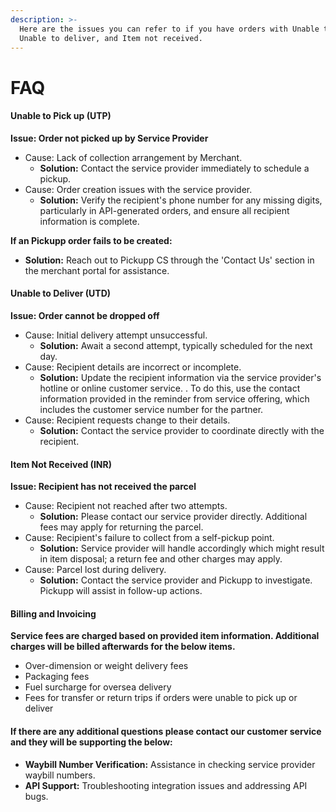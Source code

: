 ```yaml
---
description: >-
  Here are the issues you can refer to if you have orders with Unable to Pickup,
  Unable to deliver, and Item not received.
---
```


# FAQ

#### Unable to Pick up (UTP)

**Issue: Order not picked up by Service Provider**

* Cause: Lack of collection arrangement by Merchant.
  * **Solution:** Contact the service provider immediately to schedule a pickup.
* Cause: Order creation issues with the service provider.
  * **Solution:** Verify the recipient's phone number for any missing digits, particularly in API-generated orders, and ensure all recipient information is complete.

**If an Pickupp order fails to be created:**

* **Solution:** Reach out to Pickupp CS through the 'Contact Us' section in the merchant portal for assistance.

#### Unable to Deliver (UTD)

**Issue: Order cannot be dropped off**

* Cause: Initial delivery attempt unsuccessful.
  * **Solution:** Await a second attempt, typically scheduled for the next day.
* Cause: Recipient details are incorrect or incomplete.
  * **Solution:** Update the recipient information via the service provider's hotline or online customer service. . To do this, use the contact information provided in the reminder from service offering, which includes the customer service number for the partner.
* Cause: Recipient requests change to their details.
  * **Solution:** Contact the service provider to coordinate directly with the recipient.

#### Item Not Received (INR)

**Issue: Recipient has not received the parcel**

* Cause: Recipient not reached after two attempts.
  * **Solution:** Please contact our service provider directly. Additional fees may apply for returning the parcel.
* Cause: Recipient's failure to collect from a self-pickup point.
  * **Solution:** Service provider will handle accordingly which might result in item disposal; a return fee and other charges may apply.
* Cause: Parcel lost during delivery.
  * **Solution:** Contact the service provider and Pickupp to investigate. Pickupp will assist in follow-up actions.

#### Billing and Invoicing

**Service fees are charged based on provided item information. Additional charges will be billed afterwards for the below items.**

* Over-dimension or weight delivery fees
* Packaging fees
* Fuel surcharge for oversea delivery
* Fees for transfer or return trips if orders were unable to pick up or deliver

#### If there are any additional questions please contact our customer service and they will be supporting the below:&#x20;

* **Waybill Number Verification:** Assistance in checking service provider waybill numbers.
* **API Support:** Troubleshooting integration issues and addressing API bugs.
